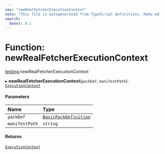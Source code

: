 ```yaml
---
nav: "newRealFetcherExecutionContext"
note: "This file is autogenerated from TypeScript definitions. Make edits to the comments in the TypeScript file and then run `make docs` to regenerate this file."
search:
  boost: 0.1
---
```

# Function: newRealFetcherExecutionContext

[testing](../modules/testing.md).newRealFetcherExecutionContext

▸ **newRealFetcherExecutionContext**(`packDef`, `manifestPath`): [`ExecutionContext`](../interfaces/core.ExecutionContext.md)

#### Parameters

| Name | Type |
| :------ | :------ |
| `packDef` | [`BasicPackDefinition`](../types/core.BasicPackDefinition.md) |
| `manifestPath` | `string` |

#### Returns

[`ExecutionContext`](../interfaces/core.ExecutionContext.md)

